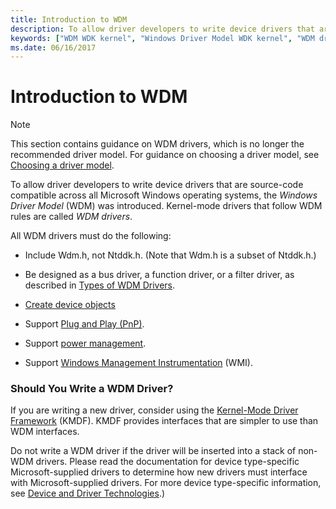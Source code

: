```yaml
---
title: Introduction to WDM
description: To allow driver developers to write device drivers that are source-code compatible across all Microsoft Windows operating systems, the Windows Driver Model (WDM) was introduced. Kernel-mode drivers that follow WDM rules are called WDM drivers.
keywords: ["WDM WDK kernel", "Windows Driver Model WDK kernel", "WDM drivers WDK kernel", "Wdm.h", "Ntddk.h", "WDM drivers WDK kernel , about WDM drivers"]
ms.date: 06/16/2017
---
```


# Introduction to WDM

> [!NOTE]
> This section contains guidance on WDM drivers, which is no longer the recommended driver model. For guidance on choosing a driver model, see [Choosing a driver model](../gettingstarted/choosing-a-driver-model.md).

To allow driver developers to write device drivers that are source-code compatible across all Microsoft Windows operating systems, the *Windows Driver Model* (WDM) was introduced. Kernel-mode drivers that follow WDM rules are called *WDM drivers*.

All WDM drivers must do the following:

-   Include Wdm.h, not Ntddk.h. (Note that Wdm.h is a subset of Ntddk.h.)

-   Be designed as a bus driver, a function driver, or a filter driver, as described in [Types of WDM Drivers](types-of-wdm-drivers.md).

-   [Create device objects](creating-a-device-object.md)

-   Support [Plug and Play (PnP)](introduction-to-plug-and-play.md).

-   Support [power management](./introduction-to-power-management.md).

-   Support [Windows Management Instrumentation](implementing-wmi.md) (WMI).

### Should You Write a WDM Driver?

If you are writing a new driver, consider using the [Kernel-Mode Driver Framework](../wdf/index.md) (KMDF). KMDF provides interfaces that are simpler to use than WDM interfaces.

Do not write a WDM driver if the driver will be inserted into a stack of non-WDM drivers. Please read the documentation for device type-specific Microsoft-supplied drivers to determine how new drivers must interface with Microsoft-supplied drivers. For more device type-specific information, see [Device and Driver Technologies](../index.yml).)
